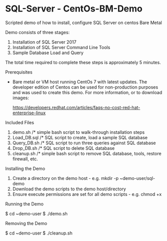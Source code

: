  # SQL-Server - CentOs-BM-Demo
Scripted demo of how to install, configure SQL Server on centos Bare Metal

Demo consists of three stages:
   1. Installation of SQL Server 2017
   2. Installation of SQL Server Command Line Tools
   3. Sample Database Load and Query

The total time required to complete these steps is approximately 5 minutes.

Prerequisites
  - Bare metal or VM host running CentOs 7 with latest updates.
    The developer edition of Centos can be used for non-production purposes and was used 
    to create this demo. For more information, or to download images:
    
      https://developers.redhat.com/articles/faqs-no-cost-red-hat-enterprise-linux

Included Files
   1. demo.sh              /* simple bash script to walk-through installation steps
   2. Load_DB.sql          /* SQL script to create, load a sample SQL database
   3. Query_DB.sh          /* SQL script to run three queries against SQL database
   4. Drop_DB.sh           /* SQL script to delete SQL database
   5. cleanup.sh           /* simple bash script to remove SQL database, tools, restore firewall, etc.
  
Installing the Demo
   1. Create a directory on the demo host - e.g. mkdir -p ~demo-user/sql-demo
   2. Download the demo scripts to the demo host/directory
   3. Ensure execute permissions are set for all demo scripts - e.g. chmod +x
  
Running the Demo

   $ cd ~demo-user
   $ ./demo.sh
   
Removing the Demo

   $ cd ~demo-user
   $ ./cleanup.sh

